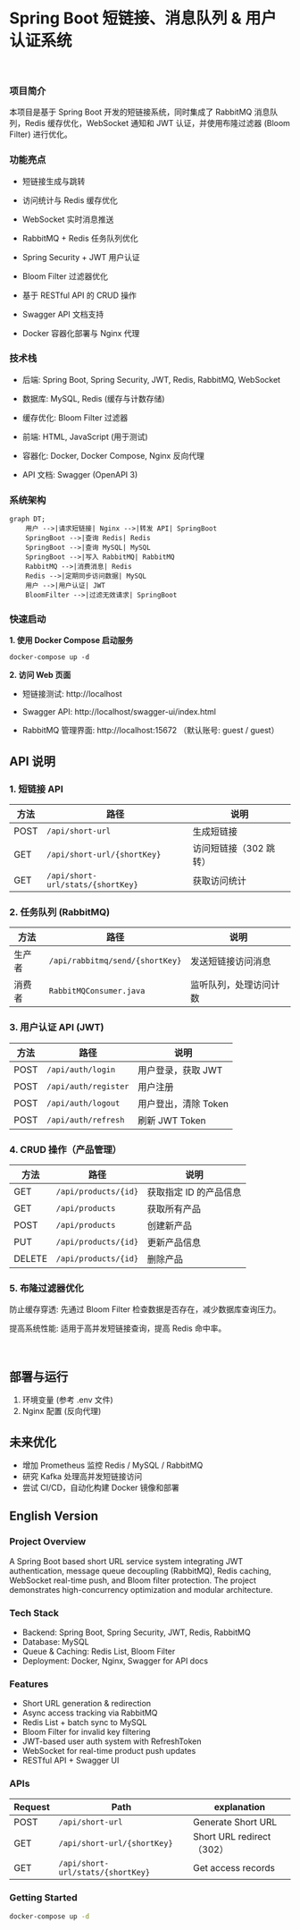 
# Spring Boot 短链接、消息队列 & 用户认证系统

<br>

### **项目简介**

本项目是基于 Spring Boot 开发的短链接系统，同时集成了 RabbitMQ 消息队列，Redis 缓存优化，WebSocket 通知和 JWT 认证，并使用布隆过滤器 (Bloom Filter) 进行优化。

### **功能亮点**

  - 短链接生成与跳转
  
  - 访问统计与 Redis 缓存优化
  
  - WebSocket 实时消息推送
  
  - RabbitMQ + Redis 任务队列优化
  
  - Spring Security + JWT 用户认证
  
  - Bloom Filter 过滤器优化
  
  - 基于 RESTful API 的 CRUD 操作
  
  - Swagger API 文档支持
  
  - Docker 容器化部署与 Nginx 代理


### **技术栈**

  - 后端: Spring Boot, Spring Security, JWT, Redis, RabbitMQ, WebSocket
  
  - 数据库: MySQL, Redis (缓存与计数存储)
  
  - 缓存优化: Bloom Filter 过滤器
  
  - 前端: HTML, JavaScript (用于测试)
  
  - 容器化: Docker, Docker Compose, Nginx 反向代理
  
  - API 文档: Swagger (OpenAPI 3)


### **系统架构**
    
    graph DT;
        用户 -->|请求短链接| Nginx -->|转发 API| SpringBoot
        SpringBoot -->|查询 Redis| Redis
        SpringBoot -->|查询 MySQL| MySQL
        SpringBoot -->|写入 RabbitMQ| RabbitMQ
        RabbitMQ -->|消费消息| Redis
        Redis -->|定期同步访问数据| MySQL
        用户 -->|用户认证| JWT
        BloomFilter -->|过滤无效请求| SpringBoot


### **快速启动**

**1. 使用 Docker Compose 启动服务**

    docker-compose up -d

**2. 访问 Web 页面**

  - 短链接测试: http://localhost

  - Swagger API: http://localhost/swagger-ui/index.html

  - RabbitMQ 管理界面: http://localhost:15672 （默认账号: guest / guest）


## **API 说明**

### 1. 短链接 API
| 方法  | 路径                         | 说明                |
|------|------------------------------|---------------------|
| POST | `/api/short-url`             | 生成短链接         |
| GET  | `/api/short-url/{shortKey}`   | 访问短链接（302 跳转）|
| GET  | `/api/short-url/stats/{shortKey}` | 获取访问统计 |

### 2. 任务队列 (RabbitMQ)
| 方法  | 路径                          | 说明                |
|------|-------------------------------|---------------------|
| 生产者 | `/api/rabbitmq/send/{shortKey}` | 发送短链接访问消息 |
| 消费者 | `RabbitMQConsumer.java`      | 监听队列，处理访问计数 |

### 3. 用户认证 API (JWT)
| 方法  | 路径                          | 说明                     |
|------|-------------------------------|--------------------------|
| POST | `/api/auth/login`             | 用户登录，获取 JWT       |
| POST | `/api/auth/register`          | 用户注册                 |
| POST | `/api/auth/logout`            | 用户登出，清除 Token      |
| POST | `/api/auth/refresh`           | 刷新 JWT Token           |

### 4. CRUD 操作（产品管理）
| 方法  | 路径                         | 说明                |
|------|------------------------------|---------------------|
| GET  | `/api/products/{id}`         | 获取指定 ID 的产品信息 |
| GET  | `/api/products`              | 获取所有产品         |
| POST | `/api/products`              | 创建新产品          |
| PUT  | `/api/products/{id}`         | 更新产品信息        |
| DELETE | `/api/products/{id}`       | 删除产品            |


### 5. 布隆过滤器优化

防止缓存穿透: 先通过 Bloom Filter 检查数据是否存在，减少数据库查询压力。

提高系统性能: 适用于高并发短链接查询，提高 Redis 命中率。

<br>

## 部署与运行

1. 环境变量 (参考 .env 文件)
2. Nginx 配置 (反向代理)


## 未来优化

  - 增加 Prometheus 监控 Redis / MySQL / RabbitMQ
  - 研究 Kafka 处理高并发短链接访问
  - 尝试 CI/CD，自动化构建 Docker 镜像和部署


## English Version

### Project Overview
A Spring Boot based short URL service system integrating JWT authentication, message queue decoupling (RabbitMQ), Redis caching, WebSocket real-time push, and Bloom filter protection. The project demonstrates high-concurrency optimization and modular architecture.

### Tech Stack
- Backend: Spring Boot, Spring Security, JWT, Redis, RabbitMQ
- Database: MySQL
- Queue & Caching: Redis List, Bloom Filter
- Deployment: Docker, Nginx, Swagger for API docs

### Features
- Short URL generation & redirection
- Async access tracking via RabbitMQ
- Redis List + batch sync to MySQL
- Bloom Filter for invalid key filtering
- JWT-based user auth system with RefreshToken
- WebSocket for real-time product push updates
- RESTful API + Swagger UI

### APIs
| Request | Path                    |  explanation   |
|------|------------------------------|---------------------|
| POST | `/api/short-url`             | Generate Short URL   |
| GET  | `/api/short-url/{shortKey}`   | Short URL redirect（302）|
| GET  | `/api/short-url/stats/{shortKey}` | Get access records |


### Getting Started
```bash
docker-compose up -d
